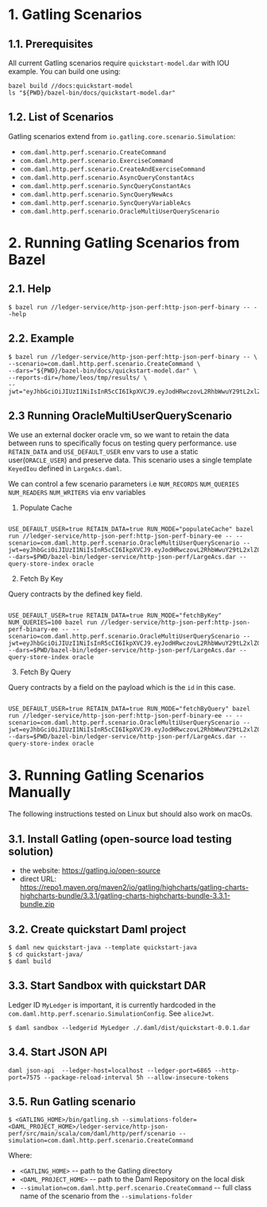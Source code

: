 # 1. Gatling Scenarios

## 1.1. Prerequisites
All current Gatling scenarios require `quickstart-model.dar` with IOU example. You can build one using:
```
bazel build //docs:quickstart-model
ls "${PWD}/bazel-bin/docs/quickstart-model.dar"
```

## 1.2. List of Scenarios
Gatling scenarios extend from `io.gatling.core.scenario.Simulation`:
- `com.daml.http.perf.scenario.CreateCommand`
- `com.daml.http.perf.scenario.ExerciseCommand`
- `com.daml.http.perf.scenario.CreateAndExerciseCommand`
- `com.daml.http.perf.scenario.AsyncQueryConstantAcs`
- `com.daml.http.perf.scenario.SyncQueryConstantAcs`
- `com.daml.http.perf.scenario.SyncQueryNewAcs`
- `com.daml.http.perf.scenario.SyncQueryVariableAcs`
- `com.daml.http.perf.scenario.OracleMultiUserQueryScenario`

# 2. Running Gatling Scenarios from Bazel

## 2.1. Help
```
$ bazel run //ledger-service/http-json-perf:http-json-perf-binary -- --help
```

## 2.2. Example
```
$ bazel run //ledger-service/http-json-perf:http-json-perf-binary -- \
--scenario=com.daml.http.perf.scenario.CreateCommand \
--dars="${PWD}/bazel-bin/docs/quickstart-model.dar" \
--reports-dir=/home/leos/tmp/results/ \
--jwt="eyJhbGciOiJIUzI1NiIsInR5cCI6IkpXVCJ9.eyJodHRwczovL2RhbWwuY29tL2xlZGdlci1hcGkiOnsibGVkZ2VySWQiOiJNeUxlZGdlciIsImFwcGxpY2F0aW9uSWQiOiJmb29iYXIiLCJhY3RBcyI6WyJBbGljZSJdfX0.VdDI96mw5hrfM5ZNxLyetSVwcD7XtLT4dIdHIOa9lcU"
```

## 2.3 Running OracleMultiUserQueryScenario

We use an external docker oracle vm, so we want to retain the data between runs to specifically focus on testing query performance.
use `RETAIN_DATA` and `USE_DEFAULT_USER` env vars to use a static user(`ORACLE_USER`) and preserve data.
This scenario uses a single template `KeyedIou` defined in `LargeAcs.daml`.

We can control a few scenario parameters i.e `NUM_RECORDS` `NUM_QUERIES` `NUM_READERS` `NUM_WRITERS` via env variables



1. Populate Cache

```

USE_DEFAULT_USER=true RETAIN_DATA=true RUN_MODE="populateCache" bazel run //ledger-service/http-json-perf:http-json-perf-binary-ee -- --scenario=com.daml.http.perf.scenario.OracleMultiUserQueryScenario --jwt=eyJhbGciOiJIUzI1NiIsInR5cCI6IkpXVCJ9.eyJodHRwczovL2RhbWwuY29tL2xlZGdlci1hcGkiOnsibGVkZ2VySWQiOiJNeUxlZGdlciIsImFwcGxpY2F0aW9uSWQiOiJmb29iYXIiLCJhY3RBcyI6WyJBbGljZSJdfX0.VdDI96mw5hrfM5ZNxLyetSVwcD7XtLT4dIdHIOa9lcU --dars=$PWD/bazel-bin/ledger-service/http-json-perf/LargeAcs.dar --query-store-index oracle

```

2. Fetch By Key

Query contracts by the defined key field.

```

USE_DEFAULT_USER=true RETAIN_DATA=true RUN_MODE="fetchByKey" NUM_QUERIES=100 bazel run //ledger-service/http-json-perf:http-json-perf-binary-ee -- --scenario=com.daml.http.perf.scenario.OracleMultiUserQueryScenario --jwt=eyJhbGciOiJIUzI1NiIsInR5cCI6IkpXVCJ9.eyJodHRwczovL2RhbWwuY29tL2xlZGdlci1hcGkiOnsibGVkZ2VySWQiOiJNeUxlZGdlciIsImFwcGxpY2F0aW9uSWQiOiJmb29iYXIiLCJhY3RBcyI6WyJBbGljZSJdfX0.VdDI96mw5hrfM5ZNxLyetSVwcD7XtLT4dIdHIOa9lcU --dars=$PWD/bazel-bin/ledger-service/http-json-perf/LargeAcs.dar --query-store-index oracle

```

3. Fetch By Query

Query contracts by a field on the payload which is the `id` in this case.

```

USE_DEFAULT_USER=true RETAIN_DATA=true RUN_MODE="fetchByQuery" bazel run //ledger-service/http-json-perf:http-json-perf-binary-ee -- --scenario=com.daml.http.perf.scenario.OracleMultiUserQueryScenario --jwt=eyJhbGciOiJIUzI1NiIsInR5cCI6IkpXVCJ9.eyJodHRwczovL2RhbWwuY29tL2xlZGdlci1hcGkiOnsibGVkZ2VySWQiOiJNeUxlZGdlciIsImFwcGxpY2F0aW9uSWQiOiJmb29iYXIiLCJhY3RBcyI6WyJBbGljZSJdfX0.VdDI96mw5hrfM5ZNxLyetSVwcD7XtLT4dIdHIOa9lcU --dars=$PWD/bazel-bin/ledger-service/http-json-perf/LargeAcs.dar --query-store-index oracle

```

# 3. Running Gatling Scenarios Manually

The following instructions tested on Linux but should also work on macOs.

## 3.1. Install Gatling (open-source load testing solution)
- the website: https://gatling.io/open-source
- direct URL: https://repo1.maven.org/maven2/io/gatling/highcharts/gatling-charts-highcharts-bundle/3.3.1/gatling-charts-highcharts-bundle-3.3.1-bundle.zip

## 3.2. Create quickstart Daml project
```
$ daml new quickstart-java --template quickstart-java
$ cd quickstart-java/
$ daml build
```

## 3.3. Start Sandbox with quickstart DAR
Ledger ID `MyLedger` is important, it is currently hardcoded in the `com.daml.http.perf.scenario.SimulationConfig`. See `aliceJwt`.
```
$ daml sandbox --ledgerid MyLedger ./.daml/dist/quickstart-0.0.1.dar
```

## 3.4. Start JSON API
```
daml json-api  --ledger-host=localhost --ledger-port=6865 --http-port=7575 --package-reload-interval 5h --allow-insecure-tokens
```

## 3.5. Run Gatling scenario
```
$ <GATLING_HOME>/bin/gatling.sh --simulations-folder=<DAML_PROJECT_HOME>/ledger-service/http-json-perf/src/main/scala/com/daml/http/perf/scenario --simulation=com.daml.http.perf.scenario.CreateCommand
```
Where:
- `<GATLING_HOME>` -- path to the Gatling directory
- `<DAML_PROJECT_HOME>` -- path to the Daml Repository on the local disk
- `--simulation=com.daml.http.perf.scenario.CreateCommand` -- full class name of the scenario from the `--simulations-folder`
